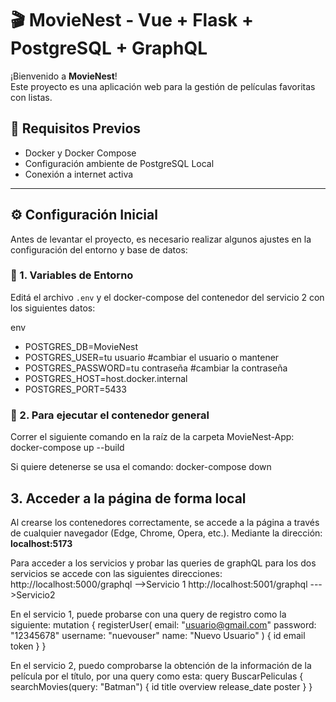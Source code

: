 # 🎬 MovieNest - Vue + Flask + PostgreSQL + GraphQL

¡Bienvenido a **MovieNest**!  
Este proyecto es una aplicación web para la gestión de películas favoritas con listas.

## 🚀 Requisitos Previos

- Docker y Docker Compose
- Configuración ambiente de PostgreSQL Local
- Conexión a internet activa
---

## ⚙️ Configuración Inicial

Antes de levantar el proyecto, es necesario realizar algunos ajustes en la configuración del entorno y base de datos:

### 📄 1. Variables de Entorno

Editá el archivo `.env` y el docker-compose del contenedor del servicio 2 con los siguientes datos:

env
- POSTGRES_DB=MovieNest
- POSTGRES_USER=tu usuario #cambiar el usuario o mantener
- POSTGRES_PASSWORD=tu contraseña #cambiar la contraseña
- POSTGRES_HOST=host.docker.internal
- POSTGRES_PORT=5433

### 📄 2. Para ejecutar el contenedor general

Correr el siguiente comando en la raíz de la carpeta MovieNest-App:
docker-compose up --build

Si quiere detenerse se usa el comando: docker-compose down

## 3. Acceder a la página de forma local

Al crearse los contenedores correctamente, se accede a la página a través de cualquier navegador (Edge, Chrome, Opera, etc.). Mediante la dirección:
**localhost:5173**

Para acceder a los servicios y probar las queries de graphQL para los dos servicios se accede con las siguientes direcciones:
http://localhost:5000/graphql -->Servicio 1 
http://localhost:5001/graphql --->Servicio2

En el servicio 1, puede probarse con una query de registro como la siguiente:
mutation {
  registerUser(
    email: "usuario@gmail.com"
    password: "12345678"
    username: "nuevouser"
    name: "Nuevo Usuario"
  ) {
    id
    email
    token
  }
}

En el servicio 2, puedo comprobarse la obtención de la información de la película por el título, por una query como esta:
query BuscarPeliculas {
  searchMovies(query: "Batman") {
    id
    title
    overview
    release_date
    poster
  }
}
